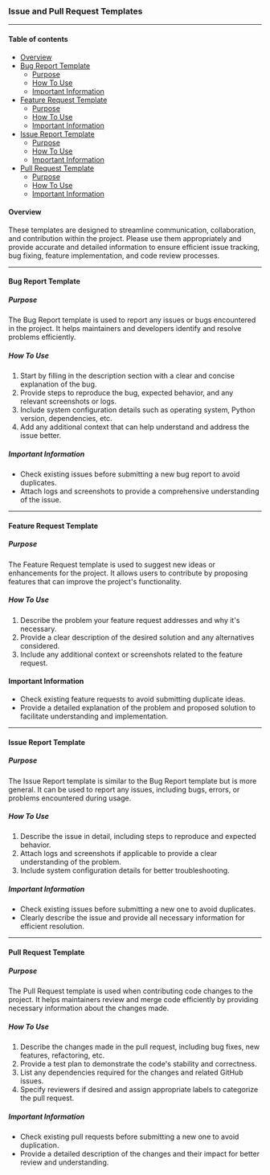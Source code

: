 ### Issue and Pull Request Templates

---

#### Table of contents

- [Overview](#overview)
- [Bug Report Template](#bug-report-template)
    - [Purpose](#bug-report-template-purpose)
    - [How To Use](#bug-report-template-how-to-use)
    - [Important Information](#bug-report-template-important-information)
- [Feature Request Template](#feature-request-template)
    - [Purpose](#feature-request-template-purpose)
    - [How To Use](#feature-request-template-how-to-use)
    - [Important Information](#feature-request-template-important-information)
- [Issue Report Template](#issue-report-template)
    - [Purpose](#issue-report-template-purpose)
    - [How To Use](#issue-report-template-how-to-use)
    - [Important Information](#issue-report-template-important-information)
- [Pull Request Template](#pull-request-template)
    - [Purpose](#pull-request-template-purpose)
    - [How To Use](#pull-request-template-how-to-use)
    - [Important Information](#pull-request-template-important-information)

#### Overview

These templates are designed to streamline communication, collaboration, and contribution within the project. Please use them appropriately and provide accurate and detailed information to ensure efficient issue tracking, bug fixing, feature implementation, and code review processes.

---

#### Bug Report Template

##### Purpose
The Bug Report template is used to report any issues or bugs encountered in the project. It helps maintainers and developers identify and resolve problems efficiently.

##### How To Use
1. Start by filling in the description section with a clear and concise explanation of the bug.
2. Provide steps to reproduce the bug, expected behavior, and any relevant screenshots or logs.
3. Include system configuration details such as operating system, Python version, dependencies, etc.
4. Add any additional context that can help understand and address the issue better.

##### Important Information
- Check existing issues before submitting a new bug report to avoid duplicates.
- Attach logs and screenshots to provide a comprehensive understanding of the issue.

---

#### Feature Request Template

##### Purpose
The Feature Request template is used to suggest new ideas or enhancements for the project. It allows users to contribute by proposing features that can improve the project's functionality.

##### How To Use
1. Describe the problem your feature request addresses and why it's necessary.
2. Provide a clear description of the desired solution and any alternatives considered.
3. Include any additional context or screenshots related to the feature request.

#### Important Information
- Check existing feature requests to avoid submitting duplicate ideas.
- Provide a detailed explanation of the problem and proposed solution to facilitate understanding and implementation.

---

#### Issue Report Template

##### Purpose
The Issue Report template is similar to the Bug Report template but is more general. It can be used to report any issues, including bugs, errors, or problems encountered during usage.

##### How To Use
1. Describe the issue in detail, including steps to reproduce and expected behavior.
2. Attach logs and screenshots if applicable to provide a clear understanding of the problem.
3. Include system configuration details for better troubleshooting.

##### Important Information
- Check existing issues before submitting a new one to avoid duplicates.
- Clearly describe the issue and provide all necessary information for efficient resolution.

---

#### Pull Request Template

##### Purpose
The Pull Request template is used when contributing code changes to the project. It helps maintainers review and merge code efficiently by providing necessary information about the changes made.

##### How To Use
1. Describe the changes made in the pull request, including bug fixes, new features, refactoring, etc.
2. Provide a test plan to demonstrate the code's stability and correctness.
3. List any dependencies required for the changes and related GitHub issues.
4. Specify reviewers if desired and assign appropriate labels to categorize the pull request.

##### Important Information
- Check existing pull requests before submitting a new one to avoid duplication.
- Provide a detailed description of the changes and their impact for better review and understanding.
